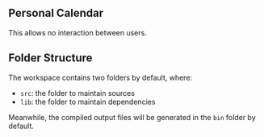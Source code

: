 ## Personal Calendar

This allows no interaction between users.

## Folder Structure

The workspace contains two folders by default, where:

- `src`: the folder to maintain sources
- `lib`: the folder to maintain dependencies

Meanwhile, the compiled output files will be generated in the `bin` folder by default.

<!--
## Dependency Management

The `JAVA PROJECTS` view allows you to manage your dependencies. More details can be found [here](https://github.com/microsoft/vscode-java-dependency#manage-dependencies). -->


